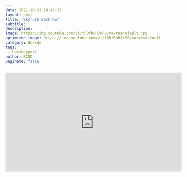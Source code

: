 ```yaml
---
date: 2021-10-31 18:47:32
layout: post
title: "Skyrush Backrow"
subtitle:
description:
image: https://img.youtube.com/vi/t5DfRUHJxF0/maxresdefault.jpg
optimized_image: https://img.youtube.com/vi/t5DfRUHJxF0/maxresdefault.jpg
category: Onride
tags:
 - Hersheypark
author: RCOD 
paginate: false
---
```


<iframe width="560" height="315" src="https://www.youtube.com/embed/t5DfRUHJxF0" title="YouTube video player" frameborder="0" allow="accelerometer; autoplay; clipboard-write; encrypted-media; gyroscope; picture-in-picture" allowfullscreen></iframe>